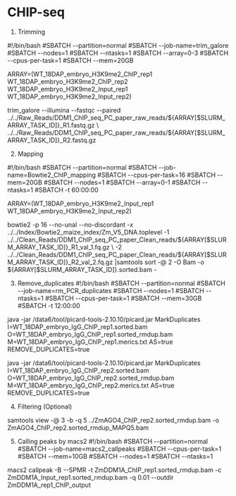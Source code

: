 # CHIP-seq

01. Trimming

#!/bin/bash
#SBATCH --partition=normal
#SBATCH --job-name=trim_galore
#SBATCH --nodes=1
#SBATCH --ntasks=1
#SBATCH --array=0-3
#SBATCH --cpus-per-task=1
#SBATCH --mem=20GB

ARRAY=(WT_18DAP_embryo_H3K9me2_ChIP_rep1 WT_18DAP_embryo_H3K9me2_ChIP_rep2 WT_18DAP_embryo_H3K9me2_Input_rep1 WT_18DAP_embryo_H3K9me2_Input_rep2)

trim_galore --illumina --fastqc --paired ../../Raw_Reads/DDM1_ChIP_seq_PC_paper_raw_reads/${ARRAY[$SLURM_ARRAY_TASK_ID]}_R1.fastq.gz \
../../Raw_Reads/DDM1_ChIP_seq_PC_paper_raw_reads/${ARRAY[$SLURM_ARRAY_TASK_ID]}_R2.fastq.gz


02. Mapping 

#!/bin/bash
#SBATCH --partition=normal
#SBATCH --job-name=Bowtie2_ChIP_mapping
#SBATCH --cpus-per-task=16
#SBATCH --mem=20GB
#SBATCH --nodes=1
#SBATCH --array=0-1
#SBATCH --ntasks=1
#SBATCH -t 60:00:00

ARRAY=(WT_18DAP_embryo_H3K9me2_Input_rep1 WT_18DAP_embryo_H3K9me2_Input_rep2)

bowtie2 -p 16 --no-unal --no-discordant -x ../../Index/Bowtie2_maize_index/Zm_V5_DNA.toplevel -1 ../../Clean_Reads/DDM1_ChIP_seq_PC_paper_Clean_reads/${ARRAY[$SLURM_ARRAY_TASK_ID]}_R1_val_1.fq.gz \
-2 ../../Clean_Reads/DDM1_ChIP_seq_PC_paper_Clean_reads/${ARRAY[$SLURM_ARRAY_TASK_ID]}_R2_val_2.fq.gz |samtools sort -@ 2 -O Bam -o ${ARRAY[$SLURM_ARRAY_TASK_ID]}.sorted.bam -



03. Remove_duplicates
#!/bin/bash
#SBATCH --partition=normal
#SBATCH --job-name=rm_PCR_duplicates
#SBATCH --nodes=1
#SBATCH --ntasks=1
#SBATCH --cpus-per-task=1
#SBATCH --mem=30GB
#SBATCH -t 12:00:00


java -jar /data6/tool/picard-tools-2.10.10/picard.jar MarkDuplicates I=WT_18DAP_embryo_IgG_ChIP_rep1.sorted.bam O=WT_18DAP_embryo_IgG_ChIP_rep1.sorted_rmdup.bam \
M=WT_18DAP_embryo_IgG_ChIP_rep1.merics.txt AS=true REMOVE_DUPLICATES=true

java -jar /data6/tool/picard-tools-2.10.10/picard.jar MarkDuplicates I=WT_18DAP_embryo_IgG_ChIP_rep2.sorted.bam O=WT_18DAP_embryo_IgG_ChIP_rep2.sorted_rmdup.bam \
M=WT_18DAP_embryo_IgG_ChIP_rep2.merics.txt AS=true REMOVE_DUPLICATES=true


04. Filtering (Optional)

samtools view -@ 3 -b -q 5 ../ZmAGO4_ChIP_rep2.sorted_rmdup.bam -o ZmAGO4_ChIP_rep2.sorted_rmdup_MAPQ5.bam


05. Calling peaks by macs2
#!/bin/bash
#SBATCH --partition=normal
#SBATCH --job-name=macs2_callpeaks
#SBATCH --cpus-per-task=1
#SBATCH --mem=10GB
#SBATCH --nodes=1
#SBATCH --ntasks=1

macs2 callpeak -B --SPMR -t ZmDDM1A_ChIP_rep1.sorted_rmdup.bam -c ZmDDM1A_Input_rep1.sorted_rmdup.bam -q 0.01 --outdir ZmDDM1A_rep1_ChIP_output


